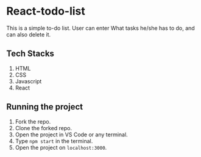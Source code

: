 # React-todo-list
This is a simple to-do list. User can enter What tasks he/she has to do, and can also delete it.

## Tech Stacks 
1. HTML 
2. CSS
3. Javascript
4. React

## Running the project
1. Fork the repo.
2. Clone the forked repo.
3. Open the project in VS Code or any terminal.
4. Type ``` npm start ``` in the terminal.
5. Open the project on ```localhost:3000```.

